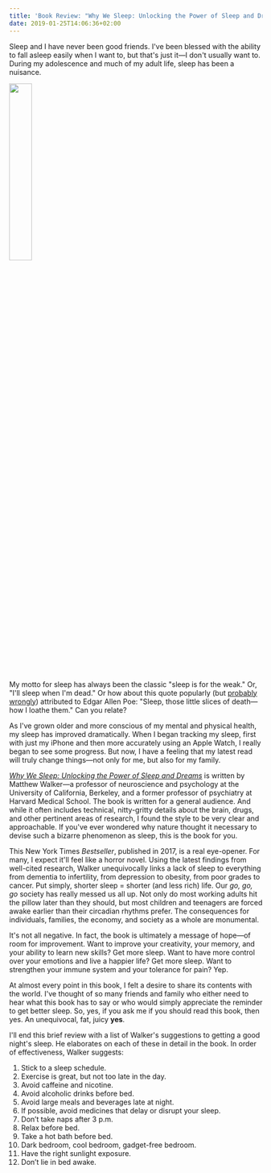 ```yaml
---
title: 'Book Review: "Why We Sleep: Unlocking the Power of Sleep and Dreams" by Matthew Walker'
date: 2019-01-25T14:06:36+02:00
---
```


Sleep and I have never been good friends. I've been blessed with the ability to fall asleep easily when I want to, but that's just it—I don't usually want to. During my adolescence and much of my adult life, sleep has been a nuisance.

<a href="/images/2019-01-25-why-we-sleep.jpg"><img src="/images/2019-01-25-why-we-sleep.jpg" style="width: 30%;" class="u-photo align-left"></a>

My motto for sleep has always been the classic "sleep is for the weak." Or, "I'll sleep when I'm dead." Or how about this quote popularly (but [probably wrongly](http://www.thepoeblog.org/did-poe-really-say-that/)) attributed to Edgar Allen Poe: "Sleep, those little slices of death—how I loathe them." Can you relate?

As I've grown older and more conscious of my mental and physical health, my sleep has improved dramatically. When I began tracking my sleep, first with just my iPhone and then more accurately using an Apple Watch, I really began to see some progress. But now, I have a feeling that my latest read will truly change things—not only for me, but also for my family.

[*Why We Sleep: Unlocking the Power of Sleep and Dreams*](https://www.amazon.com/Why-We-Sleep-Unlocking-Dreams/dp/1501144324/) is written by Matthew Walker—a professor of neuroscience and psychology at the University of California, Berkeley, and a former professor of psychiatry at Harvard Medical School. The book is written for a general audience. And while it often includes technical, nitty-gritty details about the brain, drugs, and other pertinent areas of research, I found the style to be very clear and approachable. If you've ever wondered why nature thought it necessary to devise such a bizarre phenomenon as sleep, this is the book for you.

This New York Times *Bestseller*, published in 2017, is a real eye-opener. For many, I expect it'll feel like a horror novel. Using the latest findings from well-cited research, Walker unequivocally links a lack of sleep to everything from dementia to infertility, from depression to obesity, from poor grades to cancer. Put simply, shorter sleep = shorter (and less rich) life. Our *go, go, go* society has really messed us all up. Not only do most working adults hit the pillow later than they should, but most children and teenagers are forced awake earlier than their circadian rhythms prefer. The consequences for individuals, families, the economy, and society as a whole are monumental.

It's not all negative. In fact, the book is ultimately a message of hope—of room for improvement. Want to improve your creativity, your memory, and your ability to learn new skills? Get more sleep. Want to have more control over your emotions and live a happier life? Get more sleep. Want to strengthen your immune system and your tolerance for pain? Yep.

At almost every point in this book, I felt a desire to share its contents with the world. I've thought of so many friends and family who either need to hear what this book has to say or who would simply appreciate the reminder to get better sleep. So, yes, if you ask me if you should read this book, then yes. An unequivocal, fat, juicy **yes**.

I'll end this brief review with a list of Walker's suggestions to getting a good night's sleep. He elaborates on each of these in detail in the book. In order of effectiveness, Walker suggests:

1. Stick to a sleep schedule.
2. Exercise is great, but not too late in the day.
3. Avoid caffeine and nicotine.
4. Avoid alcoholic drinks before bed.
5. Avoid large meals and beverages late at night.
6. If possible, avoid medicines that delay or disrupt your sleep.
7. Don’t take naps after 3 p.m.
8. Relax before bed.
9. Take a hot bath before bed.
10. Dark bedroom, cool bedroom, gadget-free bedroom.
11. Have the right sunlight exposure.
12. Don’t lie in bed awake.
